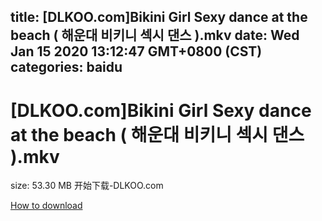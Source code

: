 
title: [DLKOO.com]Bikini Girl Sexy dance at the beach ( 해운대 비키니 섹시 댄스 ).mkv
date: Wed Jan 15 2020 13:12:47 GMT+0800 (CST)    
categories: baidu
---

# [DLKOO.com]Bikini Girl Sexy dance at the beach ( 해운대 비키니 섹시 댄스 ).mkv
size: 53.30 MB
 开始下载-DLKOO.com
 

[How to download](https://bpcam.bemobtrk.com/go/2ceec3aa-1ca2-46d6-b9ff-aaa5c184517c?jno=94)